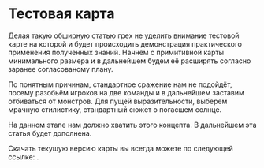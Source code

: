 <show-structure for="chapter,procedure" depth="3"/>

# Тестовая карта

Делая такую обширную статью грех не уделить внимание тестовой карте на которой и будет происходить демонстрация
практического применения полученных знаний. Начнём с примитивной карты минимального размера и в дальнейшем будем её
расширять согласно заранее согласованому плану.

По понятным причинам, стандартное сражение нам не подойдёт, посему разобьём игроков на две команды и в дальнейшем
заставим отбиваться от монстров. Для пущей выразительности, выберем мрачную стилистику, стандартный сюжет о погасшем
солнце.

На данном этапе нам должно хватить этого концепта. В дальнейшем эта статья будет дополнена.

Скачать текущую версию карты вы всегда можете по следующей ссылке:
<resource src="testmap.w3x"/>.
